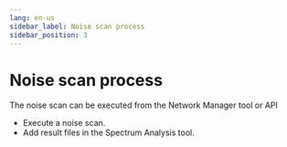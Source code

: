 ```yaml
---
lang: en-us
sidebar_label: Noise scan process
sidebar_position: 3
---
```


# Noise scan process

The noise scan can be executed from the Network Manager tool or API
- Execute a noise scan.
- Add result files in the Spectrum Analysis tool.
